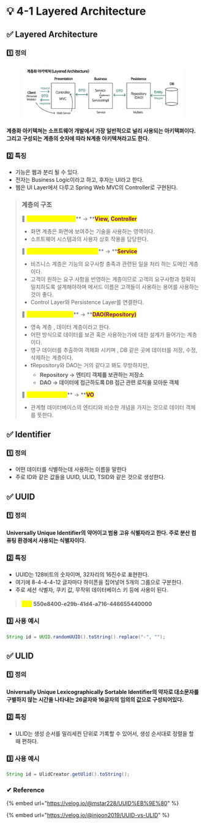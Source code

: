 # 💡 4-1 Layered Architecture

## ✅ Layered Architecture

### 1️⃣ 정의

<figure><img src="../.gitbook/assets/image (4).png" alt="" width="563"><figcaption></figcaption></figure>

#### 계층화 아키텍쳐는 소프트웨어 개발에서 가장 일반적으로 널리 사용되는 아키텍펴이다.  그리고 구성되는 계층의 숫자에 따라 N계층 아키텍쳐라고도 한다.

### 2️⃣ 특징

* 기능은 웹과 분리 될 수 있다.
* 전자는 Business Logic이라고 하고, 후자는 UI라고 한다.
* 웹은 UI Layer에서 다루고 Spring Web MVC의 Controller로 구현된다.

> ### 계층의 구조
>
> 🔹 <mark style="color:yellow;">**Presentation Layer**</mark>** -> **<mark style="color:purple;">**View,**</mark> <mark style="color:purple;">**Controller**</mark>
>
> * 화면 계층은 화면에 보여주는 기술을 사용하는 영역이다.
> * 소프트웨어 시스템과의 사용자 상호 작용을 담당한다.
>
>
>
> 🔹 <mark style="color:yellow;">**Application/Business Layer**</mark>** -> **<mark style="color:purple;">**Service**</mark>
>
> * 비즈니스 계층은 기능의 요구사항 충족과 관련된 일을 처리 하는 도메인 계층이다.
> * 고객이 원하는 요구 사항을 반영하는 계층이므로 고객의 요구사항과 정확히 일치하도록 설계해야하며 메서드 이름은 고객들이 사용하는 용어를 사용하는 것이 좋다.
> * Control Layer와 Persistence Layer를 연결한다.
>
>
>
> 🔹 <mark style="color:yellow;">**Persistence Layer**</mark>** -> **<mark style="color:purple;">**DAO(Repository)**</mark>
>
> * 영속 계층 , 데이터 계층이라고 한다.
> * 어떤 방식으로 데이터를 보관 혹은 사용하는가에 대한 설계가 들어가는 계층이다.
> * 영구 데이터를 추출하여 객체화 시키며 , DB 같은 곳에 데이터를 저장, 수정, 삭제하는 계층이다.
> * ❗️Repository와 DAO는 거의 같다고 봐도 무방하지만,&#x20;
>   * **Repository -> 엔티티 객체를 보관하는 저장소**
>   * **DAO -> 데이터에 접근하도록 DB 접근 관련 로직을 모아둔 객체**
>
>
>
> 🔹 <mark style="color:yellow;">**Database Layer**</mark>** -> **<mark style="color:purple;">**VO**</mark>
>
> * 관계형 데이터베이스의 엔티티와 비슷한 개념을 가지는 것으로 데이터 객체를 뜻한다.





## ✅ Identifier

### 1️⃣ 정의

* 어떤 데이터를 식별하는데 사용하는 이름을 말한다
* 주로 ID와 같은 값들을 UUID, ULID, TSID와 같은 것으로 생성한다.



## ✅ UUID

### 1️⃣ 정의

#### Universally Unique Identifier의 약어이고 범용 고유 식별자라고 한다. 주로 분산 컴퓨팅 환경에서 사용되는 식별자이다.

### 2️⃣ 특징

* UUID는 128비트의 숫자이며, 32자리의 16진수로 표현한다.
* 여기에 8-4-4-4-12 글자마다 하이픈을 집어넣어 5개의 그룹으로 구분한다.
* 주로 세션 식별자, 쿠키 값, 무작위 데이터베이스 키 등에 사용이 된다.

> #### <mark style="color:yellow;">EX )</mark> 550e8400-e29b-41d4-a716-446655440000

### 3️⃣ 사용 예시

```java
String id = UUID.randomUUID().toString().replace("-", "");
```

## ✅ ULID

### 1️⃣ 정의

#### Universally Unique Lexicographically Sortable Identifier의 약자로 대소문자를 구별하지 않는 시간을 나타내는 26글자와 16글자의 임의의 값으로 구성되어있다.&#x20;

### 2️⃣ 특징

* ULID는 생성 순서를 밀리세컨 단위로 기록할 수 있어서, 생성 순서대로 정렬을 할 때 편하다.

### 3️⃣ 사용 예시

```java
String id = UlidCreator.getUlid().toString();
```

### ✔ Reference

{% embed url="https://velog.io/@mstar228/UUID%EB%9E%80" %}

{% embed url="https://velog.io/@injoon2019/UUID-vs-ULID" %}
